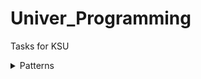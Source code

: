 # Univer_Programming
Tasks for KSU

<details>
<summary>Patterns</summary>
+ Abstract Factory
+ Adapter
+ Bridge
+ Builder
+ Command
+ Composite
+ Chain of Responsibility
+ Decorator
+ Facade
+ Factory Method
+ Flyweight
+ Mediator
+ Observer
+ Prototype
+ Proxy
+ Singleton
+ State
</details>